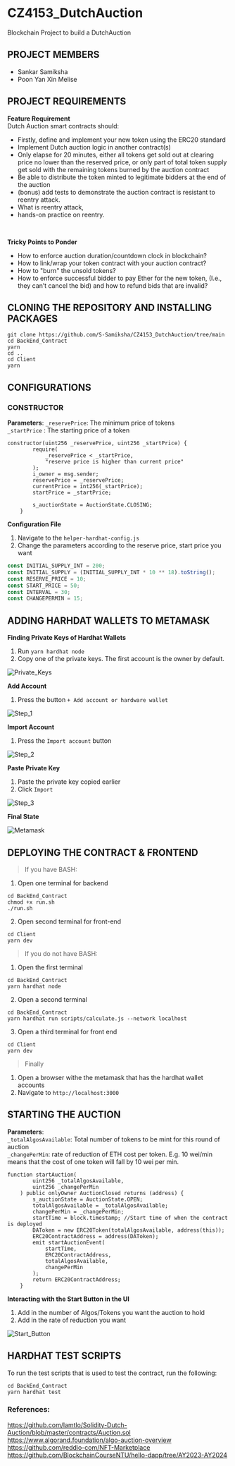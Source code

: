 # CZ4153_DutchAuction

Blockchain Project to build a DutchAuction

## PROJECT MEMBERS

- Sankar Samiksha
- Poon Yan Xin Melise

## PROJECT REQUIREMENTS

**Feature Requirement** <br>
Dutch Auction smart contracts should:

- Firstly, define and implement your new token using the ERC20 standard
- Implement Dutch auction logic in another contract(s)
- Only elapse for 20 minutes, either all tokens get sold out at clearing price no lower than the reserved price, or only part of total token supply get sold with the remaining tokens burned by the auction contract
- Be able to distribute the token minted to legitimate bidders at the end of the auction
- (bonus) add tests to demonstrate the auction contract is resistant to reentry attack.
- What is reentry attack,
- hands-on practice on reentry.

<br>

**Tricky Points to Ponder**

- How to enforce auction duration/countdown clock in blockchain?
- How to link/wrap your token contract with your auction contract?
- How to "burn" the unsold tokens?
- How to enforce successful bidder to pay Ether for the new token, (I.e., they can’t cancel the bid) and how to
  refund bids that are invalid?

## CLONING THE REPOSITORY AND INSTALLING PACKAGES

```
git clone https://github.com/S-Samiksha/CZ4153_DutchAuction/tree/main
cd BackEnd_Contract
yarn
cd ..
cd Client
yarn
```

## CONFIGURATIONS 

### CONSTRUCTOR

**Parameters**:
`_reservePrice`: The minimum price of tokens <br>
`_startPrice` : The starting price of a token <br>

```Solidity
constructor(uint256 _reservePrice, uint256 _startPrice) {
        require(
            _reservePrice < _startPrice,
            "reserve price is higher than current price"
        );
        i_owner = msg.sender;
        reservePrice = _reservePrice;
        currentPrice = int256(_startPrice);
        startPrice = _startPrice;

        s_auctionState = AuctionState.CLOSING;
    }

```

**Configuration File**

1. Navigate to the `helper-hardhat-config.js`
2. Change the parameters according to the reserve price, start price you want 

```javascript
const INITIAL_SUPPLY_INT = 200;
const INITIAL_SUPPLY = (INITIAL_SUPPLY_INT * 10 ** 18).toString();
const RESERVE_PRICE = 10;
const START_PRICE = 50;
const INTERVAL = 30;
const CHANGEPERMIN = 15;
```

## ADDING HARHDAT WALLETS TO METAMASK

**Finding Private Keys of Hardhat Wallets**

1. Run `yarn hardhat node`
2. Copy one of the private keys. The first account is the owner by default. 

![Private_Keys](assets/Private_Keys_HH.png "HH Private Keys")

**Add Account**

1. Press the button `+ Add account or hardware wallet`

![Step_1](assets/Step_1.png "Step_1")

**Import Account**

1. Press the `Import account` button

![Step_2](assets/step_2.png "Step_2")

**Paste Private Key**
1. Paste the private key copied earlier
2. Click `Import`

![Step_3](assets/step_3.png "Step_3")

**Final State**

![Metamask](assets/Metamask.png "Metamask")

## DEPLOYING THE CONTRACT & FRONTEND

> If you have BASH: <br>
1. Open one terminal for backend
```
cd BackEnd_Contract
chmod +x run.sh
./run.sh
```
2. Open second terminal for front-end
```
cd Client 
yarn dev
```

> If you do not have BASH: <br>
1. Open the first terminal 
```
cd BackEnd_Contract
yarn hardhat node
```
2. Open a second terminal
```
cd BackEnd_Contract
yarn hardhat run scripts/calculate.js --network localhost
```
3. Open a third terminal for front end
```
cd Client 
yarn dev
```

> Finally
1. Open a browser withe the metamask that has the hardhat wallet accounts 
2. Navigate to `http://localhost:3000`

## STARTING THE AUCTION

**Parameters**: <br>
`_totalAlgosAvailable`: Total number of tokens to be mint for this round of auction <br>
`_changePerMin`: rate of reduction of ETH cost per token. E.g. 10 wei/min means that the cost of one token will fall by 10 wei per min. <br>

```Solidity
function startAuction(
        uint256 _totalAlgosAvailable,
        uint256 _changePerMin
    ) public onlyOwner AuctionClosed returns (address) {
        s_auctionState = AuctionState.OPEN;
        totalAlgosAvailable = _totalAlgosAvailable;
        changePerMin = _changePerMin;
        startTime = block.timestamp; //Start time of when the contract is deployed
        DAToken = new ERC20Token(totalAlgosAvailable, address(this));
        ERC20ContractAddress = address(DAToken);
        emit startAuctionEvent(
            startTime,
            ERC20ContractAddress,
            totalAlgosAvailable,
            changePerMin
        );
        return ERC20ContractAddress;
    }
```

**Interacting with the Start Button in the UI**

1. Add in the number of Algos/Tokens you want the auction to hold 
2. Add in the rate of reduction you want

![Start_Button](assets/Start_Button.png "Start Button")


## HARDHAT TEST SCRIPTS
To run the test scripts that is used to test the contract, run the following:
```
cd BackEnd_Contract
yarn hardhat test
```



### References:

https://github.com/lamtlo/Solidity-Dutch-Auction/blob/master/contracts/Auction.sol <br>
https://www.algorand.foundation/algo-auction-overview <br>
https://github.com/reddio-com/NFT-Marketplace <br>
https://github.com/BlockchainCourseNTU/hello-dapp/tree/AY2023-AY2024 <br>
